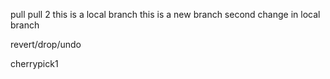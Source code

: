 pull
pull 2
this is a local branch
this is a new branch
second change in local branch


revert/drop/undo

cherrypick1